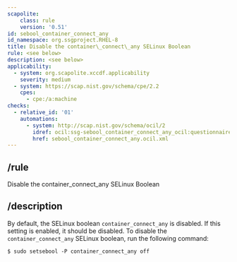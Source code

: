 ```yaml
---
scapolite:
    class: rule
    version: '0.51'
id: sebool_container_connect_any
id_namespace: org.ssgproject.RHEL-8
title: Disable the container\_connect\_any SELinux Boolean
rule: <see below>
description: <see below>
applicability:
  - system: org.scapolite.xccdf.applicability
    severity: medium
  - system: https://scap.nist.gov/schema/cpe/2.2
    cpes:
      - cpe:/a:machine
checks:
  - relative_id: '01'
    automations:
      - system: http://scap.nist.gov/schema/ocil/2
        idref: ocil:ssg-sebool_container_connect_any_ocil:questionnaire:1
        href: sebool_container_connect_any.ocil.xml
---
```



## /rule

Disable the container\_connect\_any SELinux Boolean

## /description

By
default, the SELinux boolean `container_connect_any` is disabled. If
this setting is enabled, it should be disabled. To disable the
`container_connect_any` SELinux boolean, run the following command:

``` 
$ sudo setsebool -P container_connect_any off
```
